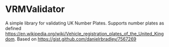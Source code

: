 # VRMValidator

A simple library for validating UK Number Plates. Supports number plates as defined https://en.wikipedia.org/wiki/Vehicle_registration_plates_of_the_United_Kingdom. Based on https://gist.github.com/danielrbradley/7567269


